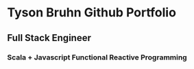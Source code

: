 # Tyson Bruhn Github Portfolio

## Full Stack Engineer

### Scala + Javascript Functional Reactive Programming
